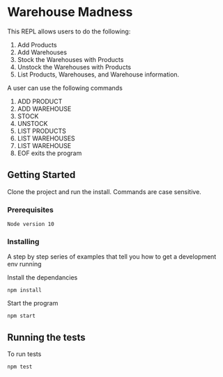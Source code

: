 # Warehouse Madness

This REPL allows users to do the following:

1. Add Products
2. Add Warehouses
3. Stock the Warehouses with Products
4. Unstock the Warehouses with Products
5. List Products, Warehouses, and Warehouse information.

A user can use the following commands

1. ADD PRODUCT
2. ADD WAREHOUSE
3. STOCK
4. UNSTOCK
5. LIST PRODUCTS
6. LIST WAREHOUSES
7. LIST WAREHOUSE
8. EOF exits the program

## Getting Started

Clone the project and run the install.
Commands are case sensitive.

### Prerequisites

```
Node version 10
```

### Installing

A step by step series of examples that tell you how to get a development env running

Install the dependancies

```
npm install
```

Start the program

```
npm start
```

## Running the tests

To run tests

```
npm test
```
